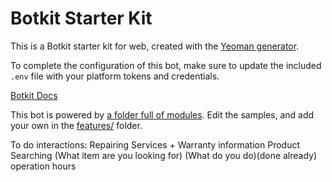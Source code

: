 # Botkit Starter Kit

This is a Botkit starter kit for web, created with the [Yeoman generator](https://github.com/howdyai/botkit/tree/master/packages/generator-botkit#readme).

To complete the configuration of this bot, make sure to update the included `.env` file with your platform tokens and credentials.

[Botkit Docs](https://github.com/howdyai/botkit/blob/main/packages/docs/index.md)

This bot is powered by [a folder full of modules](https://github.com/howdyai/botkit/blob/main/packages/docs/core.md#organize-your-bot-code). 
Edit the samples, and add your own in the [features/](features/) folder.

To do interactions:
Repairing Services + Warranty information
Product Searching (What item are you looking for)
(What do you do)(done already)
operation hours


